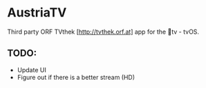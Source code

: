 # AustriaTV
Third party ORF TVthek [http://tvthek.orf.at] app for the tv - tvOS.

## TODO:
* Update UI
* Figure out if there is a better stream (HD)

